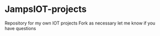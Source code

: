 # JampsIOT-projects
Repository for my own IOT projects
Fork as necessary let me know if you have questions
